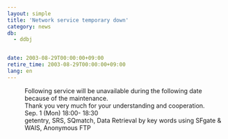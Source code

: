 ```yaml
---
layout: simple
title: 'Network service temporary down'
category: news
db:
  - ddbj


date: 2003-08-29T00:00:00+09:00
retire_time: 2003-08-29T00:00:00+09:00
lang: en
---
```


<dd>Following service will be unavailable during the following date because of the maintenance.<br>
<dd>Thank you very much for your understanding and cooperation.<br>
<dd>Sep. 1 (Mon) 18:00- 18:30<br>
<dd>getentry, SRS, SQmatch, Data Retrieval by key words using SFgate &amp; WAIS, Anonymous FTP</dd>
</dd>
</dd>
</dd>
